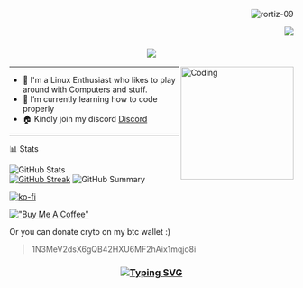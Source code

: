 <p align="right"> <img src="https://yhype.me/ghpvc/?username=rortiz-09&abbreviated=true&label=Profile%20views&color=0e75b6&size=24&style=flat" alt="rortiz-09" /> </p>
<p align="right"> <img src="![](https://hit.yhype.me/github/profile?user_id=22598334)"/> </p>
<h3 align="center">
  <img src="https://readme-typing-svg.herokuapp.com/?font=Righteous&size=35&center=true&vCenter=true&width=1600&height=70&duration=4000&lines=Hello+There!+I'm+Ronny+" />
</h3>



<img align="right" alt="Coding" width="200" src="">

---

- 🔭 I'm a Linux Enthusiast who likes to play around with Computers and stuff.
- 🌱 I’m currently learning how to code properly
- 🏠 Kindly join my discord [Discord](https://discord.gg/f5V6Usf)
---

📊 Stats

![GitHub Stats](http://github-profile-summary-cards.vercel.app/api/cards/stats?username=rortiz-09&theme=tokyonight)  
[![GitHub Streak](https://github-readme-streak-stats.herokuapp.com?user=rortiz-09&theme=tokyonight&hide_border=true&date_format=j%20M%5B%20Y%5D&card_width=480)](https://git.io/streak-stats)
![GitHub Summary](http://github-profile-summary-cards.vercel.app/api/cards/profile-details?username=rortiz-09&theme=tokyonight)

[![ko-fi](https://ko-fi.com/img/githubbutton_sm.svg)](https://ko-fi.com/rortiz09)

[!["Buy Me A Coffee"](https://www.buymeacoffee.com/assets/img/custom_images/orange_img.png)](https://www.buymeacoffee.com/rortiz09)

Or you can donate cryto on my btc wallet :)  
> 1N3MeV2dsX6gQB42HXU6MF2hAix1mqjo8i
<h3 align="center">
  
  [![Typing SVG](https://readme-typing-svg.herokuapp.com?font=Fantasque+Sans+Mono&weight=700&size=24&pause=1000&color=0e75b6&center=true&width=446&lines=Thank+you+for+visiting!+%F0%9F%91%8D)](https://git.io/typing-svg)

</h3>
